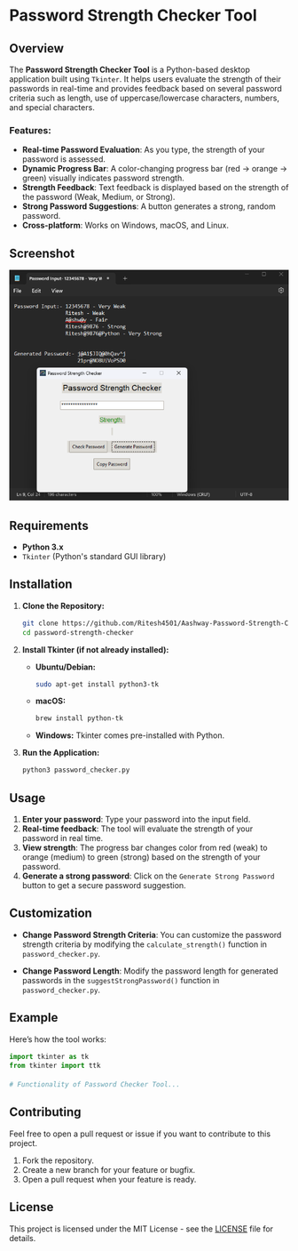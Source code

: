 
# Password Strength Checker Tool

## Overview
The **Password Strength Checker Tool** is a Python-based desktop application built using `Tkinter`. It helps users evaluate the strength of their passwords in real-time and provides feedback based on several password criteria such as length, use of uppercase/lowercase characters, numbers, and special characters.

### Features:
- **Real-time Password Evaluation**: As you type, the strength of your password is assessed.
- **Dynamic Progress Bar**: A color-changing progress bar (red -> orange -> green) visually indicates password strength.
- **Strength Feedback**: Text feedback is displayed based on the strength of the password (Weak, Medium, or Strong).
- **Strong Password Suggestions**: A button generates a strong, random password.
- **Cross-platform**: Works on Windows, macOS, and Linux.

## Screenshot
![Password Strength Checker Tool](output.png)

## Requirements
- **Python 3.x** 
- `Tkinter` (Python's standard GUI library)

## Installation

1. **Clone the Repository:**

   ```bash
   git clone https://github.com/Ritesh4501/Aashway-Password-Strength-Checker.git
   cd password-strength-checker
   ```

2. **Install Tkinter (if not already installed):**

   - **Ubuntu/Debian:**
     ```bash
     sudo apt-get install python3-tk
     ```
   - **macOS:**
     ```bash
     brew install python-tk
     ```
   - **Windows:**
     Tkinter comes pre-installed with Python.

3. **Run the Application:**

   ```bash
   python3 password_checker.py
   ```

## Usage

1. **Enter your password**: Type your password into the input field.
2. **Real-time feedback**: The tool will evaluate the strength of your password in real time.
3. **View strength**: The progress bar changes color from red (weak) to orange (medium) to green (strong) based on the strength of your password.
4. **Generate a strong password**: Click on the `Generate Strong Password` button to get a secure password suggestion.

## Customization

- **Change Password Strength Criteria**: 
   You can customize the password strength criteria by modifying the `calculate_strength()` function in `password_checker.py`.
   
- **Change Password Length**:
   Modify the password length for generated passwords in the `suggestStrongPassword()` function in `password_checker.py`.

## Example

Here’s how the tool works:

```python
import tkinter as tk
from tkinter import ttk

# Functionality of Password Checker Tool...
```

## Contributing
Feel free to open a pull request or issue if you want to contribute to this project.

1. Fork the repository.
2. Create a new branch for your feature or bugfix.
3. Open a pull request when your feature is ready.

## License
This project is licensed under the MIT License - see the [LICENSE](LICENSE) file for details.